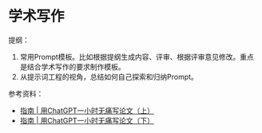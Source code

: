 # 学术写作

提纲：

1. 常用Prompt模板。比如根据提纲生成内容、评审、根据评审意见修改。重点是结合学术写作的要求制作模板。
2. 从提示词工程的视角，总结如何自己探索和归纳Prompt。


参考资料：

- [指南 | 用ChatGPT一小时无痛写论文（上）](https://mp.weixin.qq.com/s/JUWLdYJm0CX5Bj-r55MC8w)
- [指南 | 用ChatGPT一小时无痛写论文（下）](https://mp.weixin.qq.com/s/dlHNeOTmQ1FbpZICPj_GSw)
